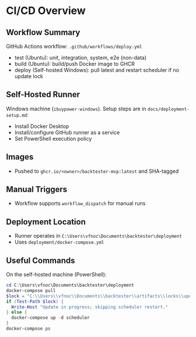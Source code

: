 # CI/CD Overview

## Workflow Summary

GitHub Actions workflow: `.github/workflows/deploy.yml`

- test (Ubuntu): unit, integration, system, e2e (non-data)
- build (Ubuntu): build/push Docker image to GHCR
- deploy (Self-hosted Windows): pull latest and restart scheduler if no update lock

## Self-Hosted Runner

Windows machine (`ibuypower-windows`). Setup steps are in `docs/deployment-setup.md`:
- Install Docker Desktop
- Install/configure GitHub runner as a service
- Set PowerShell execution policy

## Images

- Pushed to `ghcr.io/<owner>/backtester-mvp:latest` and SHA-tagged

## Manual Triggers

- Workflow supports `workflow_dispatch` for manual runs

## Deployment Location

- Runner operates in `C:\Users\vfnoc\Documents\backtester\deployment`
- Uses `deployment/docker-compose.yml`

## Useful Commands

On the self-hosted machine (PowerShell):

```powershell
cd C:\Users\vfnoc\Documents\backtester\deployment
docker-compose pull
$lock = "C:\\Users\\vfnoc\\Documents\\backtester\\artifacts\\locks\\update.lock"
if (Test-Path $lock) {
  Write-Host "Update in progress; skipping scheduler restart."
} else {
  docker-compose up -d scheduler
}
docker-compose ps
```

